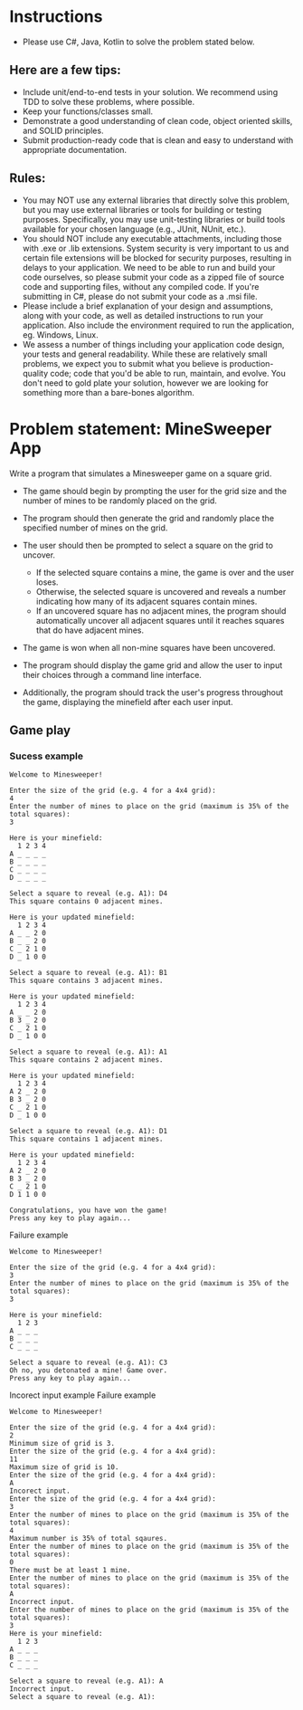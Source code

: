 # Instructions
- Please use C#, Java, Kotlin to solve the problem  stated below.

## Here are a few tips:
- Include unit/end-to-end tests in your solution. We recommend using TDD to solve these problems, where possible.
- Keep your functions/classes small.
- Demonstrate a good understanding of clean code, object oriented skills, and SOLID principles.
- Submit production-ready code that is clean and easy to understand with appropriate documentation.

## Rules:
- You may NOT use any external libraries that directly solve this problem, but you may use external libraries or tools for building or testing purposes. Specifically, you may use unit-testing libraries or build tools available for your chosen language (e.g., JUnit, NUnit, etc.).
- You should NOT include any executable attachments, including those with .exe or .lib extensions. System security is very important to us and certain file extensions will be blocked for security purposes, resulting in delays to your application. We need to be able to run and build your code ourselves, so please submit your code as a zipped file of source code and supporting files, without any compiled code. If you're submitting in C#, please do not submit your code as a .msi file.
- Please include a brief explanation of your design and assumptions, along with your code, as well as detailed instructions to run your application. Also include the environment required to run the application, eg. Windows, Linux.
- We assess a number of things including your application code design, your tests and general readability. While these are relatively small problems, we expect you to submit what you believe is production-quality code; code that you'd be able to run, maintain, and evolve. You don't need to gold plate your solution, however we are looking for something more than a bare-bones algorithm.

# Problem statement: MineSweeper App
Write a program that simulates a Minesweeper game on a square grid. 

- The game should begin by prompting the user for the grid size and the number of mines to be randomly placed on the grid. 

- The program should then generate the grid and randomly place the specified number of mines on the grid. 

- The user should then be prompted to select a square on the grid to uncover. 
  - If the selected square contains a mine, the game is over and the user loses. 
  - Otherwise, the selected square is uncovered and reveals a number indicating how many of its adjacent squares contain mines. 
  - If an uncovered square has no adjacent mines, the program should automatically uncover all adjacent squares until it reaches squares that do have adjacent mines. 

- The game is won when all non-mine squares have been uncovered.

- The program should display the game grid and allow the user to input their choices through a command line interface. 

- Additionally, the program should track the user's progress throughout the game, displaying the minefield after each user input.

## Game play

### Sucess example
```
Welcome to Minesweeper!

Enter the size of the grid (e.g. 4 for a 4x4 grid): 
4
Enter the number of mines to place on the grid (maximum is 35% of the total squares): 
3

Here is your minefield:
  1 2 3 4
A _ _ _ _
B _ _ _ _
C _ _ _ _
D _ _ _ _

Select a square to reveal (e.g. A1): D4
This square contains 0 adjacent mines. 

Here is your updated minefield:
  1 2 3 4
A _ _ 2 0
B _ _ 2 0
C _ 2 1 0
D _ 1 0 0

Select a square to reveal (e.g. A1): B1
This square contains 3 adjacent mines. 

Here is your updated minefield:
  1 2 3 4
A _ _ 2 0
B 3 _ 2 0
C _ 2 1 0
D _ 1 0 0

Select a square to reveal (e.g. A1): A1
This square contains 2 adjacent mines. 

Here is your updated minefield:
  1 2 3 4
A 2 _ 2 0
B 3 _ 2 0
C _ 2 1 0
D _ 1 0 0

Select a square to reveal (e.g. A1): D1
This square contains 1 adjacent mines. 

Here is your updated minefield:
  1 2 3 4
A 2 _ 2 0
B 3 _ 2 0
C _ 2 1 0
D 1 1 0 0

Congratulations, you have won the game!
Press any key to play again...
```
Failure example
```
Welcome to Minesweeper!

Enter the size of the grid (e.g. 4 for a 4x4 grid): 
3
Enter the number of mines to place on the grid (maximum is 35% of the total squares): 
3

Here is your minefield:
  1 2 3
A _ _ _
B _ _ _
C _ _ _

Select a square to reveal (e.g. A1): C3
Oh no, you detonated a mine! Game over.
Press any key to play again...
```

Incorect input example
Failure example
```
Welcome to Minesweeper!

Enter the size of the grid (e.g. 4 for a 4x4 grid): 
2
Minimum size of grid is 3.
Enter the size of the grid (e.g. 4 for a 4x4 grid): 
11
Maximum size of grid is 10.
Enter the size of the grid (e.g. 4 for a 4x4 grid): 
A
Incorect input.
Enter the size of the grid (e.g. 4 for a 4x4 grid): 
3
Enter the number of mines to place on the grid (maximum is 35% of the total squares):
4
Maximum number is 35% of total sqaures.
Enter the number of mines to place on the grid (maximum is 35% of the total squares):
0
There must be at least 1 mine.
Enter the number of mines to place on the grid (maximum is 35% of the total squares):
A
Incorrect input.
Enter the number of mines to place on the grid (maximum is 35% of the total squares):
3
Here is your minefield:
  1 2 3
A _ _ _
B _ _ _
C _ _ _

Select a square to reveal (e.g. A1): A
Incorrect input.
Select a square to reveal (e.g. A1):
```
